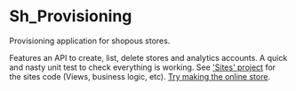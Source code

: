 Sh_Provisioning
===============

Provisioning application for shopous stores.

Features an API to create, list, delete stores and analytics accounts. 
A quick and nasty unit test to check everything is working.
See <a href="https://github.com/rrrhys/Sh_Sites/">'Sites' project</a> for the sites code (Views, business logic, etc).
<a href="http://www.shopous.com.au">Try making the online store</a>.
